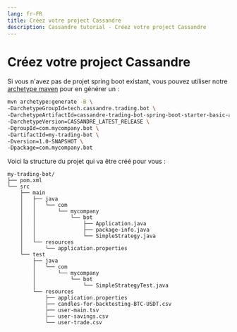 ```yaml
---
lang: fr-FR
title: Créez votre project Cassandre
description: Cassandre tutorial - Créez votre project Cassandre
---
```


# Créez votre project Cassandre
Si vous n'avez pas de projet spring boot existant, vous pouvez utiliser notre [archetype maven](https://search.maven.org/search?q=a:cassandre-trading-bot-spring-boot-starter-basic-archetype) pour en générer un :
```bash
mvn archetype:generate -B \
-DarchetypeGroupId=tech.cassandre.trading.bot \
-DarchetypeArtifactId=cassandre-trading-bot-spring-boot-starter-basic-archetype \
-DarchetypeVersion=CASSANDRE_LATEST_RELEASE \
-DgroupId=com.mycompany.bot \
-DartifactId=my-trading-bot \
-Dversion=1.0-SNAPSHOT \
-Dpackage=com.mycompany.bot
```

Voici la structure du projet qui va être créé pour vous :
```
my-trading-bot/
├── pom.xml
└── src
    ├── main
    │   ├── java
    │   │   └── com
    │   │       └── mycompany
    │   │           └── bot
    │   │               ├── Application.java
    │   │               ├── package-info.java
    │   │               └── SimpleStrategy.java
    │   └── resources
    │       └── application.properties
    └── test
        ├── java
        │   └── com
        │       └── mycompany
        │           └── bot
        │               └── SimpleStrategyTest.java
        └── resources
            ├── application.properties
            ├── candles-for-backtesting-BTC-USDT.csv
            ├── user-main.tsv
            ├── user-savings.csv
            └── user-trade.csv

```